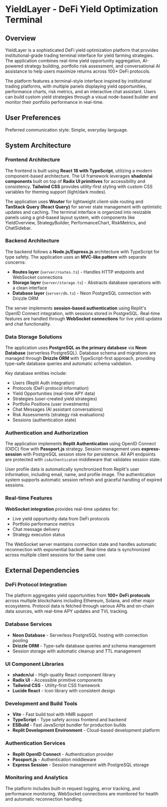 # YieldLayer - DeFi Yield Optimization Terminal

## Overview

YieldLayer is a sophisticated DeFi yield optimization platform that provides institutional-grade trading terminal interface for yield farming strategies. The application combines real-time yield opportunity aggregation, AI-powered strategy building, portfolio risk assessment, and conversational AI assistance to help users maximize returns across 100+ DeFi protocols.

The platform features a terminal-style interface inspired by institutional trading platforms, with multiple panels displaying yield opportunities, performance charts, risk metrics, and an interactive chat assistant. Users can build custom yield strategies through a visual node-based builder and monitor their portfolio performance in real-time.

## User Preferences

Preferred communication style: Simple, everyday language.

## System Architecture

### Frontend Architecture

The frontend is built using **React 18 with TypeScript**, utilizing a modern component-based architecture. The UI framework leverages **shadcn/ui components** built on top of **Radix UI primitives** for accessibility and consistency. **Tailwind CSS** provides utility-first styling with custom CSS variables for theming support (light/dark modes).

The application uses **Wouter** for lightweight client-side routing and **TanStack Query (React Query)** for server state management with optimistic updates and caching. The terminal interface is organized into resizable panels using a grid-based layout system, with components like YieldOverview, StrategyBuilder, PerformanceChart, RiskMetrics, and ChatSidebar.

### Backend Architecture

The backend follows a **Node.js/Express.js** architecture with TypeScript for type safety. The application uses an **MVC-like pattern** with separate concerns:

- **Routes layer** (`server/routes.ts`) - Handles HTTP endpoints and WebSocket connections
- **Storage layer** (`server/storage.ts`) - Abstracts database operations with a clean interface
- **Database layer** (`server/db.ts`) - Neon PostgreSQL connection with Drizzle ORM

The server implements **session-based authentication** using Replit's OpenID Connect integration, with sessions stored in PostgreSQL. Real-time features are handled through **WebSocket connections** for live yield updates and chat functionality.

### Data Storage Solutions

The application uses **PostgreSQL as the primary database** via **Neon Database** (serverless PostgreSQL). Database schema and migrations are managed through **Drizzle ORM** with TypeScript-first approach, providing type-safe database queries and automatic schema validation.

Key database entities include:
- Users (Replit Auth integration)
- Protocols (DeFi protocol information)
- Yield Opportunities (real-time APY data)
- Strategies (user-created yield strategies)
- Portfolio Positions (user investments)
- Chat Messages (AI assistant conversations)
- Risk Assessments (strategy risk evaluations)
- Sessions (authentication state)

### Authentication and Authorization

The application implements **Replit Authentication** using OpenID Connect (OIDC) flow with **Passport.js** strategy. Session management uses **express-session** with PostgreSQL session store for persistence. All API endpoints are protected with `isAuthenticated` middleware that validates session state.

User profile data is automatically synchronized from Replit's user information, including email, name, and profile image. The authentication system supports automatic session refresh and graceful handling of expired sessions.

### Real-time Features

**WebSocket integration** provides real-time updates for:
- Live yield opportunity data from DeFi protocols
- Portfolio performance metrics
- Chat message delivery
- Strategy execution status

The WebSocket server maintains connection state and handles automatic reconnection with exponential backoff. Real-time data is synchronized across multiple client sessions for the same user.

## External Dependencies

### DeFi Protocol Integration

The platform aggregates yield opportunities from **100+ DeFi protocols** across multiple blockchains including Ethereum, Solana, and other major ecosystems. Protocol data is fetched through various APIs and on-chain data sources, with real-time APY updates and TVL tracking.

### Database Services

- **Neon Database** - Serverless PostgreSQL hosting with connection pooling
- **Drizzle ORM** - Type-safe database queries and schema management
- Session storage with automatic cleanup and TTL management

### UI Component Libraries

- **shadcn/ui** - High-quality React component library
- **Radix UI** - Accessible primitive components
- **Tailwind CSS** - Utility-first CSS framework
- **Lucide React** - Icon library with consistent design

### Development and Build Tools

- **Vite** - Fast build tool with HMR support
- **TypeScript** - Type safety across frontend and backend
- **ESBuild** - Fast JavaScript bundler for production builds
- **Replit Development Environment** - Cloud-based development platform

### Authentication Services

- **Replit OpenID Connect** - Authentication provider
- **Passport.js** - Authentication middleware
- **Express Session** - Session management with PostgreSQL storage

### Monitoring and Analytics

The platform includes built-in request logging, error tracking, and performance monitoring. WebSocket connections are monitored for health and automatic reconnection handling.